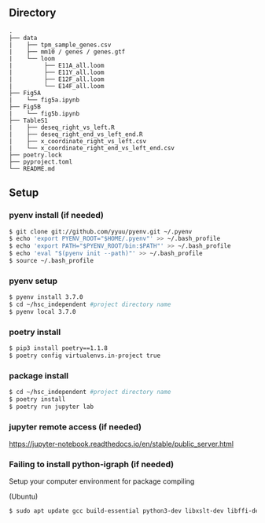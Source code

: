 ## Directory

    .
    ├── data  
    |    ├── tpm_sample_genes.csv
    |    ├── mm10 / genes / genes.gtf
    |    └── loom
    |         ├── E11A_all.loom  
    |         ├── E11Y_all.loom  
    |         ├── E12F_all.loom  
    |         └── E14F_all.loom  
    ├── Fig5A                
    |    └── fig5a.ipynb
    ├── Fig5B                
    |    └── fig5b.ipynb
    ├── TableS1    
    |    ├── deseq_right_vs_left.R
    |    ├── deseq_right_end_vs_left_end.R
    |    ├── x_coordinate_right_vs_left.csv
    |    └── x_coordinate_right_end_vs_left_end.csv
    ├── poetry.lock  
    ├── pyproject.toml  
    └── README.md  



## Setup
### pyenv install (if needed)
```sh
$ git clone git://github.com/yyuu/pyenv.git ~/.pyenv  
$ echo 'export PYENV_ROOT="$HOME/.pyenv"' >> ~/.bash_profile  
$ echo 'export PATH="$PYENV_ROOT/bin:$PATH"' >> ~/.bash_profile  
$ echo 'eval "$(pyenv init --path)"' >> ~/.bash_profile  
$ source ~/.bash_profile  
```

### pyenv setup  
```sh
$ pyenv install 3.7.0  
$ cd ~/hsc_independent #project directory name  
$ pyenv local 3.7.0  
```


### poetry install
```sh
$ pip3 install poetry==1.1.8  
$ poetry config virtualenvs.in-project true
```


### package install
```sh
$ cd ~/hsc_independent #project directory name 
$ poetry install  
$ poetry run jupyter lab  
```  


### jupyter remote access (if needed)
https://jupyter-notebook.readthedocs.io/en/stable/public_server.html


### Failing to install python-igraph (if needed)  
Setup your computer environment for package compiling

(Ubuntu)
```sh
$ sudo apt update gcc build-essential python3-dev libxslt-dev libffi-dev libssl-dev libxml2 libxml2-dev zlib1g-dev
```
